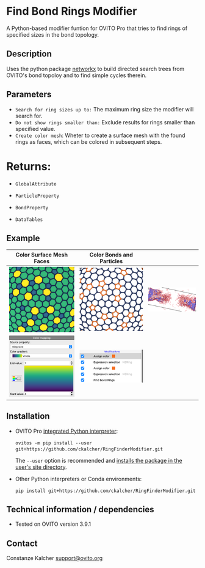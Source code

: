 # Find Bond Rings Modifier
A Python-based modifier funtion for OVITO Pro that tries to find rings of specified sizes in the bond topology.

## Description

Uses the python package [networkx](https://networkx.org) to build directed search trees from OVITO's bond topoloy and to find simple cycles therein.

## Parameters 

- `Search for ring sizes up to:` The maximum ring size the modifier will search for.
- `Do not show rings smaller than:` Exclude results for rings smaller than specified value.
- `Create color mesh`: Wheter to create a surface mesh with the found rings as faces, which can be colored in subsequent steps. 

# Returns:
- `GlobalAttribute`

- `ParticleProperty`

- `BondProperty`


- `DataTables`
[](./examples/DataInspector1.png)
[](./examples/DataInspector2.png)


## Example
| Color Surface Mesh Faces  | Color Bonds and Particles |    | 
|:-------:|:-------:|:--------:|
![](./examples/result1.png)|  ![](./examples/result2.png)|![](./examples/result3.jpg)|
![](./examples/SurfaceMeshColorMapping.png)| ![](./examples/Pipeline.png)|            |

## Installation
- OVITO Pro [integrated Python interpreter](https://docs.ovito.org/python/introduction/installation.html#ovito-pro-integrated-interpreter):
  ```
  ovitos -m pip install --user git+https://github.com/ckalcher/RingFinderModifier.git
  ``` 
  The `--user` option is recommended and [installs the package in the user's site directory](https://pip.pypa.io/en/stable/user_guide/#user-installs).

- Other Python interpreters or Conda environments:
  ```
  pip install git+https://github.com/ckalcher/RingFinderModifier.git
  ```

## Technical information / dependencies
- Tested on OVITO version 3.9.1

## Contact
Constanze Kalcher support@ovito.org
